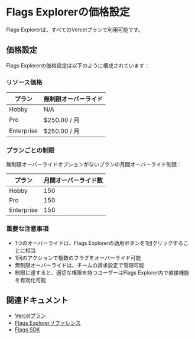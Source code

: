 # Flags Explorerの価格設定

Flags Explorerは、すべてのVercelプランで利用可能です。

## 価格設定

Flags Explorerの価格設定は以下のように構成されています：

### リソース価格

| プラン | 無制限オーバーライド |
|------|---------------------|
| Hobby | N/A |
| Pro | $250.00 / 月 |
| Enterprise | $250.00 / 月 |

### プランごとの制限

無制限オーバーライドオプションがないプランの月間オーバーライド制限：

| プラン | 月間オーバーライド数 |
|------|---------------------|
| Hobby | 150 |
| Pro | 150 |
| Enterprise | 150 |

### 重要な注意事項

- 1つのオーバーライドは、Flags Explorerの適用ボタンを1回クリックすることに相当
- 1回のアクションで複数のフラグをオーバーライド可能
- 無制限オーバーライドは、チームの請求設定で管理可能
- 制限に達すると、適切な権限を持つユーザーはFlags Explorer内で直接機能を有効化可能

## 関連ドキュメント

- [Vercelプラン](/docs/plans)
- [Flags Explorerリファレンス](/docs/feature-flags/flags-explorer/reference)
- [Flags SDK](/docs/feature-flags/feature-flags-pattern)
